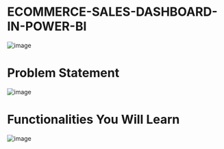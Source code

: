# ECOMMERCE-SALES-DASHBOARD-IN-POWER-BI


![image](https://github.com/jippy66/ECOMMERCE-SALES-DASHBOARD-IN-POWER-BI/assets/110474637/09a8d343-d279-4bb0-940c-fd4829f75674)


# Problem Statement
![image](https://github.com/jippy66/ECOMMERCE-SALES-DASHBOARD-IN-POWER-BI/assets/110474637/8d4747e8-0550-4e54-8925-380f26f9ac26)

# Functionalities You Will Learn
![image](https://github.com/jippy66/ECOMMERCE-SALES-DASHBOARD-IN-POWER-BI/assets/110474637/2ef04f9f-9dc0-4edb-8c79-811100e61e9f)
